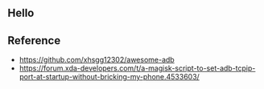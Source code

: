 ## Hello

## Reference
* https://github.com/xhsgg12302/awesome-adb
* https://forum.xda-developers.com/t/a-magisk-script-to-set-adb-tcpip-port-at-startup-without-bricking-my-phone.4533603/